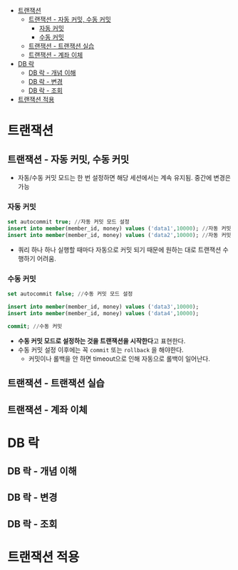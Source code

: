 <!-- TOC -->
* [트랜잭션](#트랜잭션-)
  * [트랜잭션 - 자동 커밋, 수동 커밋](#트랜잭션---자동-커밋-수동-커밋)
    * [자동 커밋](#자동-커밋)
    * [수동 커밋](#수동-커밋)
  * [트랜잭션 - 트랜잭션 실습](#트랜잭션---트랜잭션-실습)
  * [트랜잭션 - 계좌 이체](#트랜잭션---계좌-이체)
* [DB 락](#db-락)
  * [DB 락 - 개념 이해](#db-락---개념-이해)
  * [DB 락 - 변경](#db-락---변경)
  * [DB 락 - 조회](#db-락---조회)
* [트랜잭션 적용](#트랜잭션-적용)
<!-- TOC -->

# 트랜잭션 

## 트랜잭션 - 자동 커밋, 수동 커밋

- 자동/수동 커밋 모드는 한 번 설정하면 해당 세션에서는 계속 유지됨. 중간에 변경은 가능

### 자동 커밋

```sql
set autocommit true; //자동 커밋 모드 설정
insert into member(member_id, money) values ('data1',10000); //자동 커밋 
insert into member(member_id, money) values ('data2',10000); //자동 커밋
```

- 쿼리 하나 하나 실행할 때마다 자동으로 커밋 되기 때문에 원하는 대로 트랜잭션 수행하기 어려움.

### 수동 커밋

```sql
set autocommit false; //수동 커밋 모드 설정

insert into member(member_id, money) values ('data3',10000);
insert into member(member_id, money) values ('data4',10000);

commit; //수동 커밋
```

- **수동 커밋 모드로 설정하는 것을 트랜잭션을 시작한다**고 표현한다.
- 수동 커밋 설정 이후에는 꼭 `commit` 또는 `rollback` 을 해야한다.
  - 커밋이나 롤백을 안 하면 timeout으로 인해 자동으로 롤백이 일어난다. 

## 트랜잭션 - 트랜잭션 실습

## 트랜잭션 - 계좌 이체

# DB 락

## DB 락 - 개념 이해

## DB 락 - 변경

## DB 락 - 조회

# 트랜잭션 적용

